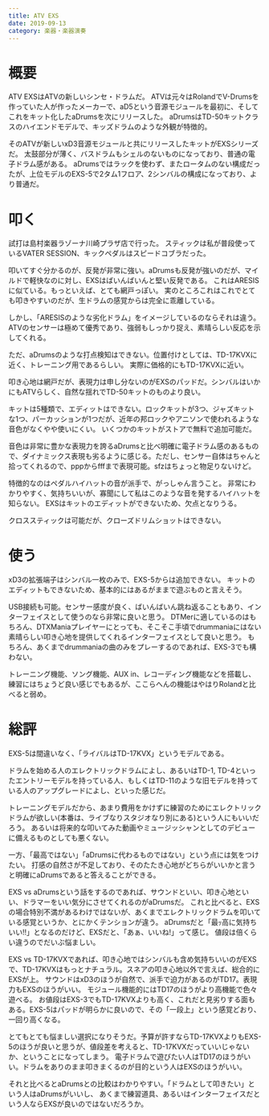 ```yaml
---
title: ATV EXS
date: 2019-09-13
category: 楽器・楽器演奏
---
```


# 概要

ATV EXSはATVの新しいシンセ・ドラムだ。 ATVは元々はRolandでV-Drumsを作っていた人が作ったメーカーで、aD5という音源モジュールを最初に、そしてこれをキット化したaDrumsを次にリリースした。 aDrumsはTD-50キットクラスのハイエンドモデルで、キッズドラムのような外観が特徴的。

そのATVが新しいxD3音源モジュールと共にリリースしたキットがEXSシリーズだ。 太鼓部分が薄く、バスドラムもシェルのないものになっており、普通の電子ドラム感がある。 aDrumsではラックを使わず、またロータムのない構成だったが、上位モデルのEXS-5で2タム1フロア、2シンバルの構成になっており、より普通だ。

# 叩く

試打は島村楽器ラゾーナ川崎プラザ店で行った。 スティックは私が普段使っているVATER SESSION、キックペダルはスピードコブラだった。

叩いてすぐ分かるのが、反発が非常に強い。aDrumsも反発が強いのだが、マイルドで軽快なのに対し、EXSはばいんばいんと堅い反発である。 これはARESISに似ている。もっといえば、とても網戸っぽい。 実のところこれはこれでとても叩きやすいのだが、生ドラムの感覚からは完全に乖離している。

しかし、「ARESISのような劣化ドラム」をイメージしているのならそれは違う。ATVのセンサーは極めて優秀であり、強弱もしっかり捉え、素晴らしい反応を示してくれる。

ただ、aDrumsのような打点検知はできない。位置付けとしては、TD-17KVXに近く、トレーニング用であるらしい。 実際に価格的にもTD-17KVXに近い。

叩き心地は網戸だが、表現力は申し分ないのがEXSのパッドだ。シンバルはいかにもATVらしく、自然な揺れでTD-50キットのものより良い。

キットは5種類で、エディットはできない。ロックキットが3つ、ジャズキットな1つ、パーカッションが1つだが、近年の邦ロックやアニソンで使われるような音色がなくやや使いにくい。 いくつかのキットがストアで無料で追加可能だ。

音色は非常に豊かな表現力を誇るaDrumsと比べ明確に電子ドラム感のあるもので、ダイナミックス表現も劣るように感じる。ただし、センサー自体はちゃんと拾ってくれるので、pppからfffまで表現可能。sfzはちょっと物足りないけど。

特徴的なのはペダルハイハットの音が派手で、がっしゃん言うこと。 非常にわかりやすく、気持ちいいが、寡聞にして私はこのような音を発するハイハットを知らない。 EXSはキットのエディットができないため、欠点となりうる。

クロススティックは可能だが、クローズドリムショットはできない。

# 使う

xD3の拡張端子はシンバル一枚のみで、EXS-5からは追加できない。 キットのエディットもできないため、基本的にはあるがままで遊ぶものと言えそう。

USB接続も可能。センサー感度が良く、ばいんばいん跳ね返ることもあり、インターフェイスとして使うのなら非常に良いと思う。 DTMerに適しているのはもちろん、DTXManiaプレイヤーにとっても、そこそこ手頃でdrummaniaにはない素晴らしい叩き心地を提供してくれるインターフェイスとして良いと思う。 もちろん、あくまでdrummaniaの曲のみをプレーするのであれば、EXS-3でも構わない。

トレーニング機能、ソング機能、AUX in、レコーディング機能などを搭載し、練習にはちょうど良い感じでもあるが、ここらへんの機能はやはりRolandと比べると弱め。

# 総評

EXS-5は間違いなく、「ライバルはTD-17KVX」というモデルである。

ドラムを始める人のエレクトリックドラムによし、あるいはTD-1, TD-4といったエントリーモデルを持っている人、もしくはTD-11のような旧モデルを持っている人のアップグレードによし、といった感じだ。

トレーニングモデルだから、あまり費用をかけずに練習のためにエレクトリックドラムが欲しい(本番は、ライブなりスタジオなり別にある)という人にもいいだろう。 あるいは将来的な叩いてみた動画やミュージッシャンとしてのデビューに備えるものとしても悪くない。

一方、「最高ではない」「aDrumsに代わるものではない」という点には気をつけたい。 打感の自然さが不足しており、そのたたき心地がどちらがいいかと言うと明確にaDrumsであると答えることができる。

EXS vs aDrumsという話をするのであれば、サウンドといい、叩き心地といい、ドラマーをいい気分にさせてくれるのがaDrumsだ。 これと比べると、EXSの場合特別不満があるわけではないが、あくまでエレクトリックドラムを叩いている感覚というか、とにかくテンションが違う。 aDrumsだと「最ｯ高に気持ちいい!!」となるのだけど、EXSだと、「あぁ、いいね!」って感じ。 値段は倍くらい違うのでだいぶ悩ましい。

EXS vs TD-17KVXであれば、叩き心地ではシンバルも含め気持ちいいのがEXSで、TD-17KVXはもっとナチュラル。スネアの叩き心地以外で言えば、総合的にEXSが上。 サウンドはxD3のほうが自然で、派手で迫力があるのがTD17。表現力もEXSのほうがいい。 モジュール機能的にはTD17のほうがより高機能で色々遊べる。 お値段はEXS-3でもTD-17KVXよりも高く、これだと見劣りする面もある。EXS-5はパッドが明らかに良いので、その「一段上」という感覚どおり、一回り高くなる。

とてもとても悩ましい選択になりそうだ。予算が許すならTD-17KVXよりもEXS-5のほうが良いと思うが、値段差を考えると、TD-17KVXだっていいじゃないか、ということになってしまう。 電子ドラムで遊びたい人はTD17のほうがいい。ドラムをありのまま叩きまくるのが目的という人はEXSのほうがいい。

それと比べるとaDrumsとの比較はわかりやすい。「ドラムとして叩きたい」という人はaDrumsがいいし、 あくまで練習道具、あるいはインターフェイスだという人ならEXSが良いのではないだろうか。